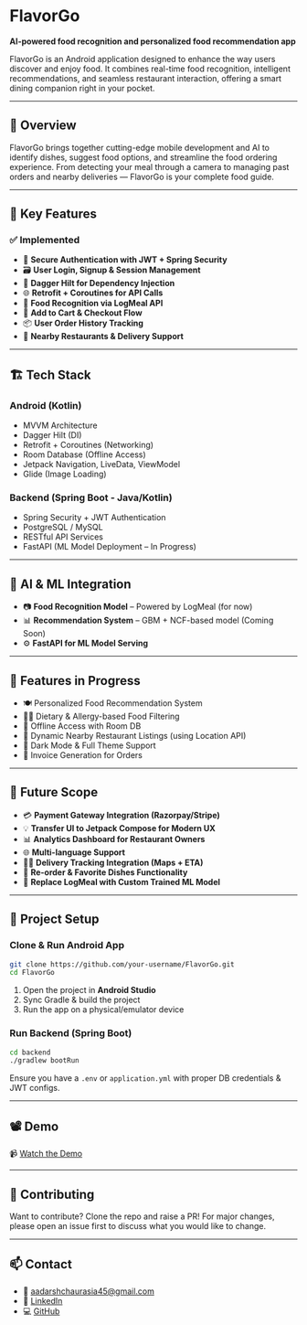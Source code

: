 
# FlavorGo

**AI-powered food recognition and personalized food recommendation app**  

FlavorGo is an Android application designed to enhance the way users discover and enjoy food. It combines real-time food recognition, intelligent recommendations, and seamless restaurant interaction, offering a smart dining companion right in your pocket.

---

## 📌 Overview

FlavorGo brings together cutting-edge mobile development and AI to identify dishes, suggest food options, and streamline the food ordering experience. From detecting your meal through a camera to managing past orders and nearby deliveries — FlavorGo is your complete food guide.

---

## 🚀 Key Features

### ✅ **Implemented**
- 🔐 **Secure Authentication with JWT + Spring Security**
- 🗃️ **User Login, Signup & Session Management**
- 🧩 **Dagger Hilt for Dependency Injection**
- 🌐 **Retrofit + Coroutines for API Calls**
- 📸 **Food Recognition via LogMeal API**
- 🛒 **Add to Cart & Checkout Flow**
- 📦 **User Order History Tracking**
- 📍 **Nearby Restaurants & Delivery Support**

---

## 🏗️ Tech Stack

### Android (Kotlin)
- MVVM Architecture  
- Dagger Hilt (DI)  
- Retrofit + Coroutines (Networking)  
- Room Database (Offline Access)  
- Jetpack Navigation, LiveData, ViewModel  
- Glide (Image Loading)

### Backend (Spring Boot - Java/Kotlin)
- Spring Security + JWT Authentication  
- PostgreSQL / MySQL  
- RESTful API Services  
- FastAPI (ML Model Deployment – In Progress)

---

## 🤖 AI & ML Integration

- 📷 **Food Recognition Model** – Powered by LogMeal (for now)  
- 📊 **Recommendation System** – GBM + NCF-based model (Coming Soon)  
- ⚙️ **FastAPI for ML Model Serving**  

---

## 🧠 Features in Progress

- 🍽️ Personalized Food Recommendation System  
- 🧑‍🍳 Dietary & Allergy-based Food Filtering  
- 💾 Offline Access with Room DB  
- 🧭 Dynamic Nearby Restaurant Listings (using Location API)  
- 🌙 Dark Mode & Full Theme Support  
- 🧾 Invoice Generation for Orders

---

## 🔮 Future Scope

- 💳 **Payment Gateway Integration (Razorpay/Stripe)**  
- 💡 **Transfer UI to Jetpack Compose for Modern UX**  
- 📊 **Analytics Dashboard for Restaurant Owners**  
- 🌐 **Multi-language Support**  
- 🚴‍♂️ **Delivery Tracking Integration (Maps + ETA)**  
- 🔁 **Re-order & Favorite Dishes Functionality**  
- 🧠 **Replace LogMeal with Custom Trained ML Model**

---

## 🧪 Project Setup

### Clone & Run Android App
```bash
git clone https://github.com/your-username/FlavorGo.git
cd FlavorGo
````

1. Open the project in **Android Studio**
2. Sync Gradle & build the project
3. Run the app on a physical/emulator device

### Run Backend (Spring Boot)

```bash
cd backend
./gradlew bootRun
```

Ensure you have a `.env` or `application.yml` with proper DB credentials & JWT configs.

---

## 📽️ Demo

📹 [Watch the Demo](VID-20250404-WA0003.mp4)

---

## 🙌 Contributing

Want to contribute? Clone the repo and raise a PR!
For major changes, please open an issue first to discuss what you would like to change.

---

## 📫 Contact

* 📧 [aadarshchaurasia45@gmail.com](mailto:aadarshchaurasia45@gmail.com)
* 🔗 [LinkedIn](https://linkedin.com/in/aadarsh-chaurasia-876588231)
* 💻 [GitHub](https://github.com/Aadarsh45)



